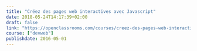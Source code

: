 ```yaml
---
title: "Créez des pages web interactives avec Javascript"
date: 2018-05-24T14:17:39+02:00
draft: false
link: "https://openclassrooms.com/courses/creez-des-pages-web-interactives-avec-javascript"
course: ["devweb"]
publishdate: 2016-05-01
---
```

